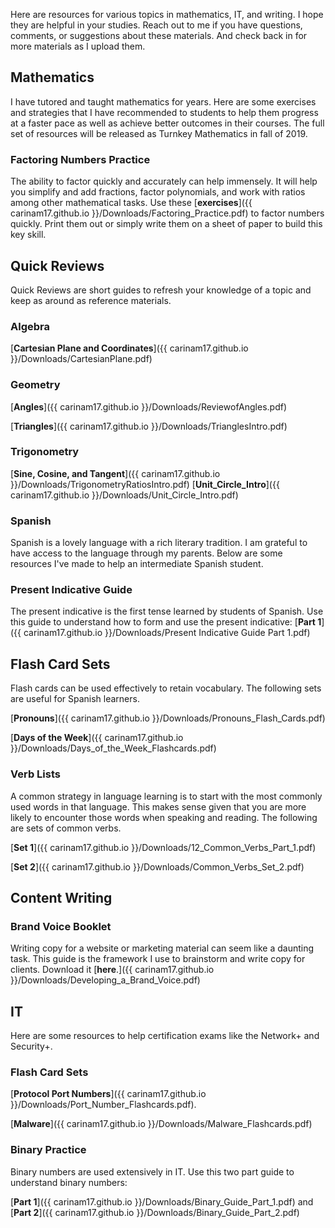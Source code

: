 
Here are resources for various topics in mathematics, IT, and writing. I hope they are helpful in your studies. Reach out to me if you have questions, comments, or suggestions about these materials. And check back in for more materials as I upload them.  


## Mathematics
I have tutored and taught mathematics for years. Here are some exercises and strategies that I have recommended to students to help them progress at a faster pace as well as achieve better outcomes in their courses. The full set of resources will be released as Turnkey Mathematics in fall of 2019. 


### Factoring Numbers Practice

The ability to factor quickly and accurately can help immensely. It will help you simplify and add fractions, factor polynomials, and work with ratios among other mathematical tasks. Use these [**exercises**]({{ carinam17.github.io }}/Downloads/Factoring_Practice.pdf) to factor numbers quickly. Print them out or simply write them on a sheet of paper to build this key skill.


## Quick Reviews


Quick Reviews are short guides to refresh your knowledge of a topic and keep as around as reference materials. 

### Algebra


[**Cartesian Plane and Coordinates**]({{ carinam17.github.io }}/Downloads/CartesianPlane.pdf)


### Geometry

[**Angles**]({{ carinam17.github.io }}/Downloads/ReviewofAngles.pdf)

[**Triangles**]({{ carinam17.github.io }}/Downloads/TrianglesIntro.pdf)


### Trigonometry

[**Sine, Cosine, and Tangent**]({{ carinam17.github.io }}/Downloads/TrigonometryRatiosIntro.pdf)
[**Unit_Circle_Intro**]({{ carinam17.github.io }}/Downloads/Unit_Circle_Intro.pdf)

### Spanish

Spanish is a lovely language with a rich literary tradition. I am grateful to have access to the language through my parents. Below are some resources I've made to help an intermediate Spanish student. 


### Present Indicative Guide 

The present indicative is the first tense learned by students of Spanish. Use this guide to understand how to form and use the present indicative: [**Part 1**]({{ carinam17.github.io }}/Downloads/Present Indicative Guide Part 1.pdf)


## Flash Card Sets

Flash cards can be used effectively to retain vocabulary. The following sets are useful for Spanish learners. 

[**Pronouns**]({{ carinam17.github.io }}/Downloads/Pronouns_Flash_Cards.pdf)

[**Days of the Week**]({{ carinam17.github.io }}/Downloads/Days_of_the_Week_Flashcards.pdf)

<!--- [**Colors**]({{ carinam17.github.io }}/Downloads/Colors.pdf)--->

### Verb Lists

A common strategy in language learning is to start with the most commonly used words in that language. This makes sense given that you are more likely to encounter those words when speaking and reading. The following are sets of common verbs. 

[**Set 1**]({{ carinam17.github.io }}/Downloads/12_Common_Verbs_Part_1.pdf)  

[**Set 2**]({{ carinam17.github.io }}/Downloads/Common_Verbs_Set_2.pdf)

## Content Writing

### Brand Voice Booklet

Writing copy for a website or marketing material can seem like a daunting task. This guide is the framework I use to brainstorm and write copy for clients. Download it [**here**.]({{ carinam17.github.io }}/Downloads/Developing_a_Brand_Voice.pdf)
 

## IT 

Here are some resources to help certification exams like the Network+ and Security+.

### Flash Card Sets

[**Protocol Port Numbers**]({{ carinam17.github.io }}/Downloads/Port_Number_Flashcards.pdf).

[**Malware**]({{ carinam17.github.io }}/Downloads/Malware_Flashcards.pdf)


### Binary Practice

Binary numbers are used extensively in IT. Use this two part guide to understand binary numbers:

[**Part 1**]({{ carinam17.github.io }}/Downloads/Binary_Guide_Part_1.pdf) and [**Part 2**]({{ carinam17.github.io }}/Downloads/Binary_Guide_Part_2.pdf)



